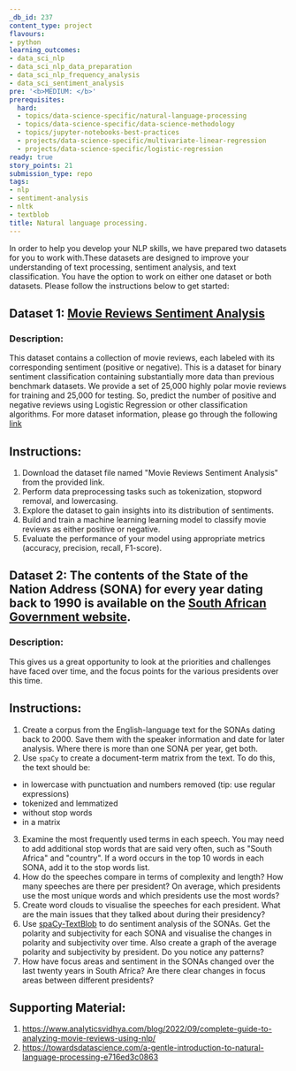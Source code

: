 ```yaml
---
_db_id: 237
content_type: project
flavours:
- python
learning_outcomes:
- data_sci_nlp
- data_sci_nlp_data_preparation
- data_sci_nlp_frequency_analysis
- data_sci_sentiment_analysis
pre: '<b>MEDIUM: </b>'
prerequisites:
  hard:
  - topics/data-science-specific/natural-language-processing
  - topics/data-science-specific/data-science-methodology
  - topics/jupyter-notebooks-best-practices
  - projects/data-science-specific/multivariate-linear-regression
  - projects/data-science-specific/logistic-regression
ready: true
story_points: 21
submission_type: repo
tags:
- nlp
- sentiment-analysis
- nltk
- textblob
title: Natural language processing.
---
```

In order to help you develop your NLP skills, we have prepared two datasets for you to work with.These datasets are designed to improve your understanding of text processing, sentiment analysis, and text classification. You have the option to work on either one dataset or both datasets. Please follow the instructions below to get started:

## Dataset 1: [Movie Reviews Sentiment Analysis](https://www.kaggle.com/datasets/lakshmi25npathi/imdb-dataset-of-50k-movie-reviews)

### Description: 
This dataset contains a collection of movie reviews, each labeled with its corresponding sentiment (positive or negative). This is a dataset for binary sentiment classification containing substantially more data than previous benchmark datasets. We provide a set of 25,000 highly polar movie reviews for training and 25,000 for testing. So, predict the number of positive and negative reviews using Logistic Regression or other classification algorithms.
For more dataset information, please go through the following [link](http://ai.stanford.edu/~amaas/data/sentiment/)

## Instructions:
1. Download the dataset file named "Movie Reviews Sentiment Analysis" from the provided link.
2. Perform data preprocessing tasks such as tokenization, stopword removal, and lowercasing.
3. Explore the dataset to gain insights into its distribution of sentiments.
4. Build and train a machine learning learning model to classify movie reviews as either positive or negative.
5. Evaluate the performance of your model using appropriate metrics (accuracy, precision, recall, F1-score).

## Dataset 2: The contents of the State of the Nation Address (SONA) for every year dating back to 1990 is available on the [South African Government website](https://www.gov.za/state-nation-address).

### Description:
This gives us a great opportunity to look at the priorities and challenges have faced over time, and the focus points for the various presidents over this time.

## Instructions:
1. Create a corpus from the English-language text for the SONAs dating back to 2000. Save them with the speaker information and date for later analysis. Where there is more than one SONA per year, get both.
2. Use `spaCy` to create a document-term matrix from the text. To do this, the text should be:  
  * in lowercase with punctuation and numbers removed (tip: use regular expressions)
  * tokenized and lemmatized
  * without stop words
  * in a matrix
3. Examine the most frequently used terms in each speech. You may need to add additional stop words that are said very often, such as "South Africa" and "country". If a word occurs in the top 10 words in each SONA, add it to the stop words list.
4. How do the speeches compare in terms of complexity and length? How many speeches are there per president? On average, which presidents use the most unique words and which presidents use the most words?
5. Create word clouds to visualise the speeches for each president. What are the main issues that they talked about during their presidency?
6. Use [spaCy-TextBlob](https://spacy.io/universe/project/spacy-textblob) to do sentiment analysis of the SONAs. Get the polarity and subjectivity for each SONA and visualise the changes in polarity and subjectivity over time. Also create a graph of the average polarity and subjectivity by president. Do you notice any patterns?
7. How have focus areas and sentiment in the SONAs changed over the last twenty years in South Africa? Are there clear changes in focus areas between different presidents?

## Supporting Material:
1. https://www.analyticsvidhya.com/blog/2022/09/complete-guide-to-analyzing-movie-reviews-using-nlp/
2. https://towardsdatascience.com/a-gentle-introduction-to-natural-language-processing-e716ed3c0863
